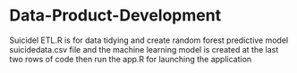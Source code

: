 # Data-Product-Development
Suicidel ETL.R is for data tidying and create random forest predictive model
suicidedata.csv file and the machine learning model is created at the last two rows of code
then run the app.R for launching the application
